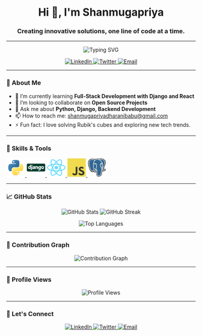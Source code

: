 <h1 align="center">Hi 👋, I'm Shanmugapriya</h1>
<h3 align="center">Creating innovative solutions, one line of code at a time.</h3>

---

<p align="center">
  <img src="https://readme-typing-svg.herokuapp.com?font=Nunito&color=9A2EFE&size=30&center=true&vCenter=true&width=500&lines=Backend+Developer;Open+Source+Contributor;Always+Learning" alt="Typing SVG">
</p>

<p align="center">
  <a href="https://linkedin.com/in/your-linkedin-profile" target="_blank">
    <img alt="LinkedIn" src="https://img.shields.io/badge/LinkedIn-blue?logo=linkedin&logoColor=white" />
  </a>
  <a href="https://twitter.com/your-twitter-handle" target="_blank">
    <img alt="Twitter" src="https://img.shields.io/badge/Twitter-blue?logo=twitter&logoColor=white" />
  </a>
  <a href="mailto:shanmugapriyadharanibabu@gmail.com" target="_blank">
    <img alt="Email" src="https://img.shields.io/badge/Email-red?logo=gmail&logoColor=white" />
  </a>
</p>

---

### 📝 About Me
- 🌱 I’m currently learning **Full-Stack Development with Django and React**
- 👯 I’m looking to collaborate on **Open Source Projects**
- 💬 Ask me about **Python, Django, Backend Development**
- 📫 How to reach me: [shanmugapriyadharanibabu@gmail.com](mailto:shanmugapriyadharanibabu@gmail.com)
- ⚡ Fun fact: I love solving Rubik's cubes and exploring new tech trends.

---

### 🚀 Skills & Tools
<p align="left">
  <a href="https://www.python.org" target="_blank">
    <img src="https://raw.githubusercontent.com/devicons/devicon/master/icons/python/python-original.svg" alt="Python" width="50" height="50"/>
  </a>
  <a href="https://www.djangoproject.com/" target="_blank">
    <img src="https://raw.githubusercontent.com/devicons/devicon/master/icons/django/django-original.svg" alt="Django" width="50" height="50"/>
  </a>
  <a href="https://reactjs.org/" target="_blank">
    <img src="https://raw.githubusercontent.com/devicons/devicon/master/icons/react/react-original.svg" alt="React" width="50" height="50"/>
  </a>
  <a href="https://developer.mozilla.org/en-US/docs/Web/JavaScript" target="_blank">
    <img src="https://raw.githubusercontent.com/devicons/devicon/master/icons/javascript/javascript-original.svg" alt="JavaScript" width="50" height="50"/>
  </a>
  <a href="https://www.postgresql.org/" target="_blank">
    <img src="https://raw.githubusercontent.com/devicons/devicon/master/icons/postgresql/postgresql-original.svg" alt="PostgreSQL" width="50" height="50"/>
  </a>
</p>

---

### 📈 GitHub Stats
<p align="center">
  <img src="https://github-readme-stats.vercel.app/api?username=shanmugapriyadev&show_icons=true&theme=radical" alt="GitHub Stats" width="48%">
  <img src="https://github-readme-streak-stats.herokuapp.com/?user=shanmugapriyadev&theme=radical" alt="GitHub Streak" width="48%">
</p>
<p align="center">
  <img src="https://github-readme-stats.vercel.app/api/top-langs/?username=shanmugapriyadev&layout=compact&theme=radical" alt="Top Languages" width="48%">
</p>

---

### 🌟 Contribution Graph
<p align="center">
  <img src="https://activity-graph.herokuapp.com/graph?username=shanmugapriyadev&bg_color=1c1917&color=10b981&line=84cc16&point=facc15&area=true&hide_border=true" alt="Contribution Graph">
</p>

---

### 👀 Profile Views
<p align="center">
  <img src="https://komarev.com/ghpvc/?username=shanmugapriyadev&label=Profile%20views&color=0e75b6&style=flat" alt="Profile Views">
</p>

---

### 🎯 Let's Connect
<p align="center">
  <a href="https://linkedin.com/in/your-linkedin-profile" target="_blank">
    <img alt="LinkedIn" src="https://img.shields.io/badge/LinkedIn-blue?logo=linkedin&logoColor=white" />
  </a>
  <a href="https://twitter.com/your-twitter-handle" target="_blank">
    <img alt="Twitter" src="https://img.shields.io/badge/Twitter-blue?logo=twitter&logoColor=white" />
  </a>
  <a href="mailto:shanmugapriyadharanibabu@gmail.com" target="_blank">
    <img alt="Email" src="https://img.shields.io/badge/Email-red?logo=gmail&logoColor=white" />
  </a>
</p>
